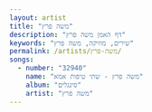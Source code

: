 ```yaml
---
layout: artist
title: "משה פרץ"
description: "דף האמן משה פרץ"
keywords: "שירים, מוזיקה, משה פרץ"
permalink: /artists/משה-פרץ/
songs:
  - number: "32940"
    name: "משה פרץ - שתי טיפות אמא"
    album: "סינגלים"
    artist: "משה פרץ"
---
```

